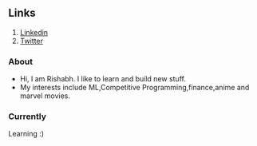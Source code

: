 
## Links 
  1. [Linkedin](https://www.linkedin.com/in/d3nominator)
  2. [Twitter](https://twitter.com/d3nominator)

###  About
 + Hi, I am Rishabh. I like to learn and build new stuff. 
 + My interests include ML,Competitive Programming,finance,anime and marvel movies.

### Currently
  Learning :)


